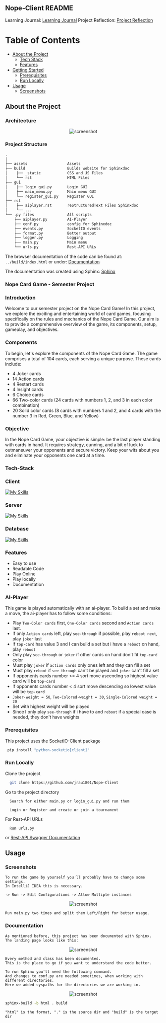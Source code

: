 Nope-Client README
-
Learning Journal:
[Learning Journal](https://hallowed-cattle-810.notion.site/Softwareprojekt-Lerntagebuch-e4d82e95510a4af7b133aa02e8aba444?pvs=4)
Project Reflection:
[Project Reflection](https://hallowed-cattle-810.notion.site/Reflexion-Softwareprojekt-f809269a0c7b4210885632b9ec37c6b3)


<!-- Table of Contents -->
# Table of Contents

- [About the Project](#about-the-project)
  * [Tech Stack](#tech-stack)
  * [Features](#features)
- [Getting Started](#getting-started)
  * [Prerequisites](#prerequisites)
  * [Run Locally](#run-locally)
- [Usage](#usage)
  * [Screenshots](#screenshots)

  

<!-- About the Project -->
## About the Project

### Architecture
<div align="center"> 
  <img src="assets/architecture.png" alt="screenshot" />
</div>

### Project Structure

```txt
.
│ 
├── assets                  Assets
├── build                   Builds website for Sphinxdoc
│    ├── _static            CSS and JS Files   
│    └── rst                HTML Files
├── gui
│    ├── login_gui.py       Login GUI
│    ├── main_menu.py       Main menu GUI
│    └── register_gui.py    Register GUI
├── rst
│    ├── aiplayer.rst       reStructuredText Files Sphinxdoc
│    └── ...
└── .py files               All scripts
    ├── aiplayer.py         AI-Player
    ├── conf.py             config for Sphinxdoc
    ├── events.py           SocketIO events
    ├── format.py           Better output
    ├── logger.py           Logging
    ├── main.py             Main menu
    └── urls.py             Rest-API URLs
```

The browser documentation of the code can be found at:
``../build/index.html``
or under: [Documentation](https://nope-client-doc-sp.w3spaces.com/)

The documentation was created using Sphinx: [Sphinx](https://www.sphinx-doc.org/en/master/)

<!-- Knockout Card Game - Semester Project -->
### Nope Card Game - Semester Project
### Introduction
Welcome to our semester project on the Nope Card Game! In this project, we explore the exciting and entertaining world of card games, focusing specifically on the rules and mechanics of the Nope Card Game. Our aim is to provide a comprehensive overview of the game, its components, setup, gameplay, and objectives.

### Components
To begin, let's explore the components of the Nope Card Game. The game comprises a total of 104 cards, each serving a unique purpose. These cards include:

- 4 Joker cards
- 14 Action cards
- 4 Restart cards
- 4 Insight cards
- 6 Choice cards
- 66 Two-color cards (24 cards with numbers 1, 2, and 3 in each color combination)
- 20 Solid color cards (8 cards with numbers 1 and 2, and 4 cards with the number 3 in Red, Green, Blue, and Yellow)

### Objective
In the Nope Card Game, your objective is simple: be the last player standing with cards in hand. It requires strategy, cunning, and a bit of luck to outmaneuver your opponents and secure victory. Keep your wits about you and eliminate your opponents one card at a time.


<!-- TechStack -->
### Tech-Stack

### Client
[![My Skills](https://skillicons.dev/icons?i=py,html,css,js&theme=light)](https://skillicons.dev)

### Server
[![My Skills](https://skillicons.dev/icons?i=azure,typescript,prisma&theme=light)](https://skillicons.dev)

### Database

[![My Skills](https://skillicons.dev/icons?i=mysql,&theme=light)](https://skillicons.dev)




<!-- Features -->
### Features

- Easy to use
- Readable Code
- Play Online
- Play locally
- Documentation

### AI-Player
This game is played automatically with an ai-player. 
To build a set and make a move, the ai-player has to follow some conditions:

- Play ``Two-Color cards`` first, ``One-Color cards`` second and ``Action cards`` last.
- If only ``Action cards`` left, play ``see-through`` if possible, play ``reboot next``, play ``joker`` last
- If ``top-card`` has value 3 and I can build a set but i have a ``reboot`` on hand, play ``reboot``
- Only play ``see-through`` or ``joker`` if other cards on hand don't fit ``top-card`` color
- Must play ``joker`` if ``action cards`` only ones left and they can fill a set
- Must play ``reboot`` if ``see-through`` can't be played and ``joker`` can't fill a set
- If opponents cards number >= 4 sort move ascending so highest value card will be ``top-card``
- If opponents cards number < 4 sort move descending so lowest value will be ``top-card``
- ``Joker-weight = 50``, ``Two-Colored-weight = 30``, ``Single-Colored weight = 20``
- Set with highest weight will be played
- Since I only play ``see-through`` if i have to and ``reboot`` if a special case is needed, they don't have weights
### Prerequisites

This project uses the SocketIO-Client package

```bash
 pip install "python-socketio[client]"
```

<!-- Run Locally -->
### Run Locally

Clone the project

```bash
  git clone https://github.com/jrau1801/Nope-Client
```

Go to the project directory

```
  Search for either main.py or login_gui.py and run them
```
```
  Login or Register and create or join a tournament
```

For Rest-API URLs
```
  Run urls.py
```
or
[Rest-API Swagger Documentation](https://nope-server.azurewebsites.net/docs/)


<!-- Usage -->
## Usage



<!-- Screenshots -->
### Screenshots

```
To run the game by yourself you'll probably have to change some settings.
In IntelliJ IDEA this is necessary.
```
```
-> Run -> Edit Configurations -> Allow Multiple instances
```


<div align="center"> 
  <img src="assets/settings.png" alt="screenshot" />
</div>

```
Run main.py two times and split them Left/Right for better usage.
```

### Documentation
```
As mentioned before, this project has been documented with Sphinx.
The landing page looks like this:
```
<div align="center"> 
  <img src="assets/sphinxdoc.png" alt="screenshot" />
</div>

```
Every method and class has been documented.
This is the place to go if you want to understand the code better.
```

```
To run Sphinx you'll need the following command.
And changes to conf.py are needed sometimes, when working with different directories.
Here we added syspaths for the directories we are working in.
```

<div align="center"> 
  <img src="assets/conf.png" alt="screenshot" />
</div>

```bash
sphinx-build -b html . build
```
```
"html" is the format, "." is the source dir and "build" is the target dir
```
